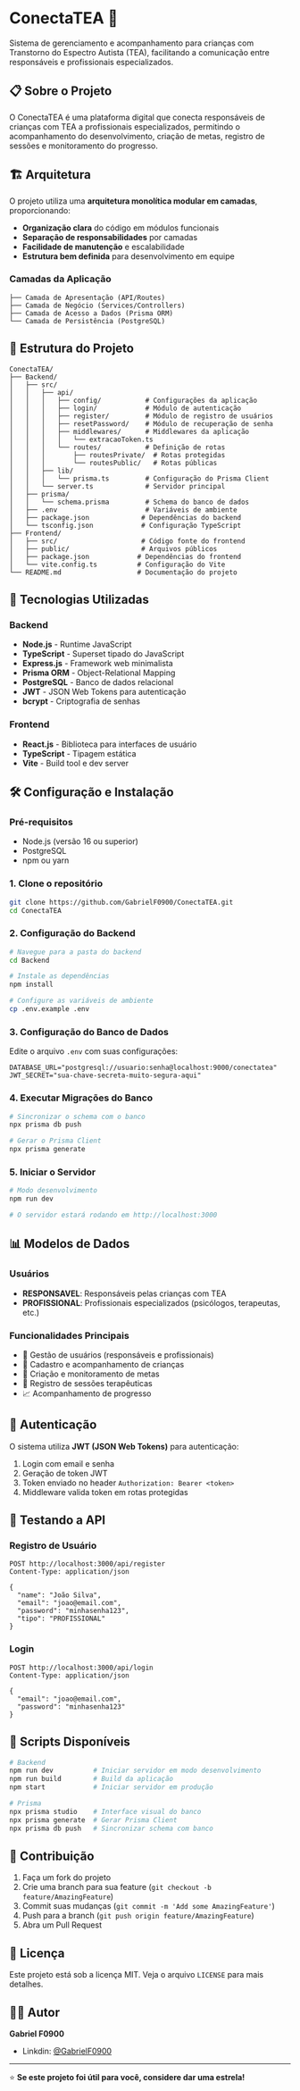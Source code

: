 # ConectaTEA 🧩

Sistema de gerenciamento e acompanhamento para crianças com Transtorno do Espectro Autista (TEA), facilitando a comunicação entre responsáveis e profissionais especializados.

## 📋 Sobre o Projeto

O ConectaTEA é uma plataforma digital que conecta responsáveis de crianças com TEA a profissionais especializados, permitindo o acompanhamento do desenvolvimento, criação de metas, registro de sessões e monitoramento do progresso.

## 🏗️ Arquitetura

O projeto utiliza uma **arquitetura monolítica modular em camadas**, proporcionando:

- **Organização clara** do código em módulos funcionais
- **Separação de responsabilidades** por camadas
- **Facilidade de manutenção** e escalabilidade
- **Estrutura bem definida** para desenvolvimento em equipe

### Camadas da Aplicação

```
├── Camada de Apresentação (API/Routes)
├── Camada de Negócio (Services/Controllers)
├── Camada de Acesso a Dados (Prisma ORM)
└── Camada de Persistência (PostgreSQL)
```

## 📁 Estrutura do Projeto

```
ConectaTEA/
├── Backend/
│   ├── src/
│   │   ├── api/
│   │   │   ├── config/           # Configurações da aplicação
│   │   │   ├── login/            # Módulo de autenticação
│   │   │   ├── register/         # Módulo de registro de usuários
│   │   │   ├── resetPassword/    # Módulo de recuperação de senha
│   │   │   ├── middlewares/      # Middlewares da aplicação
│   │   │   │   └── extracaoToken.ts
│   │   │   └── routes/           # Definição de rotas
│   │   │       ├── routesPrivate/  # Rotas protegidas
│   │   │       └── routesPublic/   # Rotas públicas
│   │   ├── lib/
│   │   │   └── prisma.ts         # Configuração do Prisma Client
│   │   └── server.ts             # Servidor principal
│   ├── prisma/
│   │   └── schema.prisma         # Schema do banco de dados
│   ├── .env                      # Variáveis de ambiente
│   ├── package.json             # Dependências do backend
│   └── tsconfig.json            # Configuração TypeScript
├── Frontend/
│   ├── src/                     # Código fonte do frontend
│   ├── public/                  # Arquivos públicos
│   ├── package.json            # Dependências do frontend
│   └── vite.config.ts          # Configuração do Vite
└── README.md                   # Documentação do projeto
```

## 🚀 Tecnologias Utilizadas

### Backend
- **Node.js** - Runtime JavaScript
- **TypeScript** - Superset tipado do JavaScript
- **Express.js** - Framework web minimalista
- **Prisma ORM** - Object-Relational Mapping
- **PostgreSQL** - Banco de dados relacional
- **JWT** - JSON Web Tokens para autenticação
- **bcrypt** - Criptografia de senhas

### Frontend
- **React.js** - Biblioteca para interfaces de usuário
- **TypeScript** - Tipagem estática
- **Vite** - Build tool e dev server

## 🛠️ Configuração e Instalação

### Pré-requisitos

- Node.js (versão 16 ou superior)
- PostgreSQL
- npm ou yarn

### 1. Clone o repositório

```bash
git clone https://github.com/GabrielF0900/ConectaTEA.git
cd ConectaTEA
```

### 2. Configuração do Backend

```bash
# Navegue para a pasta do backend
cd Backend

# Instale as dependências
npm install

# Configure as variáveis de ambiente
cp .env.example .env
```

### 3. Configuração do Banco de Dados

Edite o arquivo `.env` com suas configurações:

```env
DATABASE_URL="postgresql://usuario:senha@localhost:9000/conectatea"
JWT_SECRET="sua-chave-secreta-muito-segura-aqui"
```

### 4. Executar Migrações do Banco

```bash
# Sincronizar o schema com o banco
npx prisma db push

# Gerar o Prisma Client
npx prisma generate
```

### 5. Iniciar o Servidor

```bash
# Modo desenvolvimento
npm run dev

# O servidor estará rodando em http://localhost:3000
```

## 📊 Modelos de Dados

### Usuários
- **RESPONSAVEL**: Responsáveis pelas crianças com TEA
- **PROFISSIONAL**: Profissionais especializados (psicólogos, terapeutas, etc.)

### Funcionalidades Principais
- 👥 Gestão de usuários (responsáveis e profissionais)
- 👶 Cadastro e acompanhamento de crianças
- 🎯 Criação e monitoramento de metas
- 📝 Registro de sessões terapêuticas
- 📈 Acompanhamento de progresso

## 🔐 Autenticação

O sistema utiliza **JWT (JSON Web Tokens)** para autenticação:

1. Login com email e senha
2. Geração de token JWT
3. Token enviado no header `Authorization: Bearer <token>`
4. Middleware valida token em rotas protegidas

## 🧪 Testando a API

### Registro de Usuário
```http
POST http://localhost:3000/api/register
Content-Type: application/json

{
  "name": "João Silva",
  "email": "joao@email.com",
  "password": "minhasenha123",
  "tipo": "PROFISSIONAL"
}
```

### Login
```http
POST http://localhost:3000/api/login
Content-Type: application/json

{
  "email": "joao@email.com",
  "password": "minhasenha123"
}
```

## 📝 Scripts Disponíveis

```bash
# Backend
npm run dev          # Iniciar servidor em modo desenvolvimento
npm run build        # Build da aplicação
npm start            # Iniciar servidor em produção

# Prisma
npx prisma studio    # Interface visual do banco
npx prisma generate  # Gerar Prisma Client
npx prisma db push   # Sincronizar schema com banco
```

## 🤝 Contribuição

1. Faça um fork do projeto
2. Crie uma branch para sua feature (`git checkout -b feature/AmazingFeature`)
3. Commit suas mudanças (`git commit -m 'Add some AmazingFeature'`)
4. Push para a branch (`git push origin feature/AmazingFeature`)
5. Abra um Pull Request

## 📄 Licença

Este projeto está sob a licença MIT. Veja o arquivo `LICENSE` para mais detalhes.

## 👨‍💻 Autor

**Gabriel F0900**
- Linkdin: [@GabrielF0900](https://github.com/GabrielF0900)

---

⭐ **Se este projeto foi útil para você, considere dar uma estrela!**
